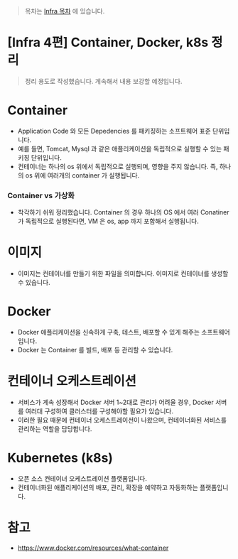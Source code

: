 > 목차는 [Infra 목차](https://insanelysimple.tistory.com/category/infra) 에 있습니다.



# [Infra 4편] Container, Docker, k8s 정리

> 정리 용도로 작성했습니다. 계속해서 내용 보강할 예정입니다.

# Container

- Application Code 와 모든 Depedencies 를 패키징하는 소프트웨어 표준 단위입니다.
- 예를 들면, Tomcat, Mysql 과 같은 애플리케이션을 독립적으로 실행할 수 있는 패키징 단위입니다.
- 컨테이너는 하나의 os 위에서 독립적으로 실행되며, 영향을 주지 않습니다. 즉, 하나의 os 위에 여러개의 container 가 실행됩니다.



### Container vs 가상화

- 착각하기 쉬워 정리했습니다. Container 의 경우 하나의 OS 에서 여러 Conatiner 가 독립적으로 실행된다면, VM 은 os, app 까지 포함해서 실행됩니다.



# 이미지

- 이미지는 컨테이너를 만들기 위한 파일을 의미합니다. 이미지로 컨테이너를 생성할 수 있습니다.



# Docker

- Docker 애플리케이션을 신속하게 구축, 테스트, 배포할 수 있게 해주는 소프트웨어입니다.
- Docker 는 Container 를 빌드, 배포 등 관리할 수 있습니다.



# 컨테이너 오케스트레이션

- 서비스가 계속 성장해서 Docker 서버 1~2대로 관리가 어려울 경우, Docker 서버를 여러대 구성하여 클러스터를 구성해야할 필요가 있습니다.
- 이러한 필요 때문에 컨테이너 오케스트레이션이 나왔으며, 컨테이너화된 서비스를 관리하는 역할을 담당합니다.



# Kubernetes (k8s)

- 오픈 소스 컨테이너 오케스트레이션 플랫폼입니다.
- 컨테이너화된 애플리케이션의 배포, 관리, 확장을 예약하고 자동화하는 플랫폼입니다.





# 참고

- https://www.docker.com/resources/what-container
